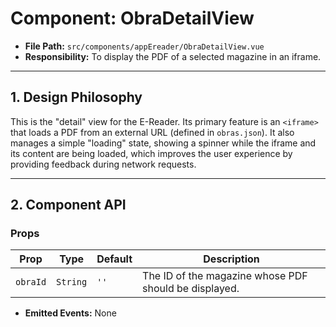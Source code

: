 # Component: ObraDetailView

- **File Path:** `src/components/appEreader/ObraDetailView.vue`
- **Responsibility:** To display the PDF of a selected magazine in an iframe.

---

## 1. Design Philosophy

This is the "detail" view for the E-Reader. Its primary feature is an `<iframe>` that loads a PDF from an external URL (defined in `obras.json`). It also manages a simple "loading" state, showing a spinner while the iframe and its content are being loaded, which improves the user experience by providing feedback during network requests.

---

## 2. Component API

### Props

| Prop     | Type     | Default | Description                                              |
| -------- | -------- | ------- | -------------------------------------------------------- |
| `obraId` | `String` | `''`    | The ID of the magazine whose PDF should be displayed.    |

- **Emitted Events:** None

